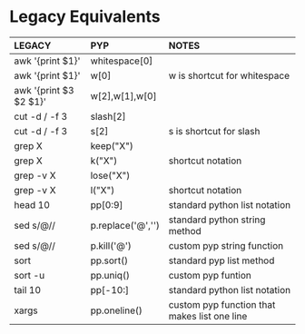 # Legacy Equivalents




| LEGACY       | PYP            | NOTES                                      |
|:-------------|:------------------|:-------------------------------------------|
| awk '{print $1}'| whitespace[0] ||
| awk '{print $1}'| w[0] | w is shortcut for whitespace|
| awk '{print $3 $2 $1}'| w[2],w[1],w[0] ||
| cut -d / -f 3 | slash[2] ||
| cut -d / -f 3 | s[2] | s is shortcut for slash|
| grep X       | keep("X")         |                                            |
| grep X       | k("X")         | shortcut notation
| grep -v X    | lose("X")         | |
| grep -v X    | l("X")         | shortcut notation|
| head 10 | pp[0:9] |standard python list notation|
|sed s/@// | p.replace('@','') | standard python string method|
|sed s/@// | p.kill('@') | custom pyp string function| 
| sort | pp.sort()|standard pyp list method|
|sort -u| pp.uniq()| custom pyp funtion|
|tail 10| pp[-10:]|standard python list notation| 
|xargs | pp.oneline() | custom pyp function that makes list one line |

